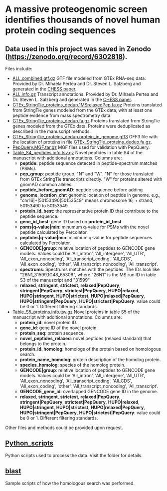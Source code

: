 # A massive proteogenomic screen identifies thousands of novel human protein coding sequences

## Data used in this project was saved in Zenodo (https://zenodo.org/record/6302818).

Files include:
* [ALL.combined.gtf.gz](https://zenodo.org/record/6302818/files/ALL.combined.gtf.gz?download=1) GTF file modeled from GTEx RNA-seq data. Provided by Dr. Mihaela Pertea and Dr. Steven L. Salzberg and generated in the [CHESS paper](https://genomebiology.biomedcentral.com/articles/10.1186/s13059-018-1590-2).
* [ALL.info.gz](https://zenodo.org/record/6302818/files/ALL.info.gz?download=1) Transcript annotations. Provided by Dr. Mihaela Pertea and Dr. Steven L. Salzberg and generated in the [CHESS paper](https://genomebiology.biomedcentral.com/articles/10.1186/s13059-018-1590-2).
* [GTEx_StringTie_proteins_dedup.1MSrelaxedPep.fa.gz](https://zenodo.org/record/6302818/files/GTEx_StringTie_proteins_dedup.1MSrelaxedPep.fa.gz?download=1) Proteins translated from StringTie genes modeled from the GTEx data, with at least one peptide evidence from mass spectrometry data.
* [GTEx_StringTie_proteins_dedup.fa.gz](https://zenodo.org/record/6302818/files/GTEx_StringTie_proteins_dedup.fa.gz?download=1) Proteins translated from StringTie genes modeled from the GTEx data. Proteins were deduplicated as described in the manuscript methods.
* [GTEx_StringTie_proteins_dedup.protein_in_genome.gff3](https://zenodo.org/record/6302818/files/GTEx_StringTie_proteins_dedup.protein_in_genome.gff3.gz?download=1) GFF3 file with the location of proteins in file [GTEx_StringTie_proteins_dedup.fa.gz](https://zenodo.org/record/6302818/files/GTEx_StringTie_proteins_dedup.fa.gz?download=1).
* [PepQuery.MGF.tar.gz](https://zenodo.org/record/6302818/files/PepQuery.MGF.tar.gz?download=1) MGF files used for validation with PepQuery.
* [Table_S4_peptides.info.tsv.gz](https://zenodo.org/record/6302818/files/Table_S4_peptides.info.tsv.gz?download=1) Novel peptides in table S4 of the manuscript with additional annotations. Columns are:
    * **peptide**: peptide sequence detected in peptide-spectrum matches (PSMs).
    * **pep_group**: peptide group. "N" and "W". "N" for those translated from GTEx StringTie transcripts directly. "W" for proteins altered with gnomAD common alleles.
    * **peptide_before_gnomAD**: peptide sequence before adding 
    * **genome_location_chr**: genomic location of peptide in genome. e.g., "chr16|+|50153490|50153549" means chromosome 16, + strand, 50153490 to 50153549. 
    * **protein_id_best**: the representative protein ID that contribute to the peptide sequence.
    * **gene_id_best**: gene ID based on **protein_id_best**.
    * **psms|q-value|min**: minumum q-value for PSMs with the novel peptide calculated by Percolator.
    * **peptides|q-value|min**: minimum q-value for peptide sequences calculated by Percolator.
    * **GENCODE|group**: relative location of peptides to GENCODE gene models. Values could be 'All_intron', 'All_intergene', 'All_UTR', 'All_exon_noncoding', 'All_transcript_coding', 'All_CDS', 'All_exon_coding', 'other', 'All_transcript_noncoding', 'All_transcript'.
    * **spectrums**: Spectrums matches with the peptides. The IDs look like "26N1_31599,1G48_65306", where "26N1" is the MS run ID in table S3 of the manuscript and "31599" 
    * **relaxed**, **stringent**, **strictest**, **relaxed|PepQuery**, **stringent|PepQuery**, **strictest|PepQuery**, **HUPO|relaxed**, **HUPO|stringent**, **HUPO|strictest**, **HUPO|relaxed|PepQuery**, **HUPO|stringent|PepQuery**, **HUPO|strictest|PepQuery**: value could be 0 or 1. Different filtering standards.
* [Table_S5_proteins.info.tsv.gz](https://zenodo.org/record/6302818/files/Table_S5_proteins.info.tsv.gz?download=1) Novel proteins in table S5 of the manuscript with additional annotations. Columns are:
    * **protein_id**: novel protein ID.
    * **gene_id**: gene ID of the novel protein.
    * **protein_seq**: protein sequence.
    * **novel_peptides_relaxed**: novel peptides (relaxed standard) that belongs to the protein.
    * **protein_id_homolog**: homologs of the protein based on homologous search.
    * **protein_name_homolog**: protein description of the homolog protein.
    * **species_homolog**: species of the homolog protein.
    * **GENCODE|group**: relative location of peptides to GENCODE gene models. Values could be 'All_intron', 'All_intergene', 'All_UTR', 'All_exon_noncoding', 'All_transcript_coding', 'All_CDS', 'All_exon_coding', 'other', 'All_transcript_noncoding', 'All_transcript'.
    * **GENCODE_gene_id**: overlapped GENCODE gene ID in the genome.
    * **relaxed**, **stringent**, **strictest**, **relaxed|PepQuery**, **stringent|PepQuery**, **strictest|PepQuery**, **HUPO|relaxed**, **HUPO|stringent**, **HUPO|strictest**, **HUPO|relaxed|PepQuery**, **HUPO|stringent|PepQuery**, **HUPO|strictest|PepQuery**: value could be 0 or 1. Different filtering standards.

Other files and methods could be provided upon request.

## [Python_scripts](https://github.com/ATPs/human_novo_protein_2021/tree/main/Python_scripts)
Python scripts used to process the data. Visit the folder for details.

## [blast](https://github.com/ATPs/human_novo_protein_2021/blob/main/blast/blast_search.md)
Sample scripts of how the homologous search was performed.

 
 
